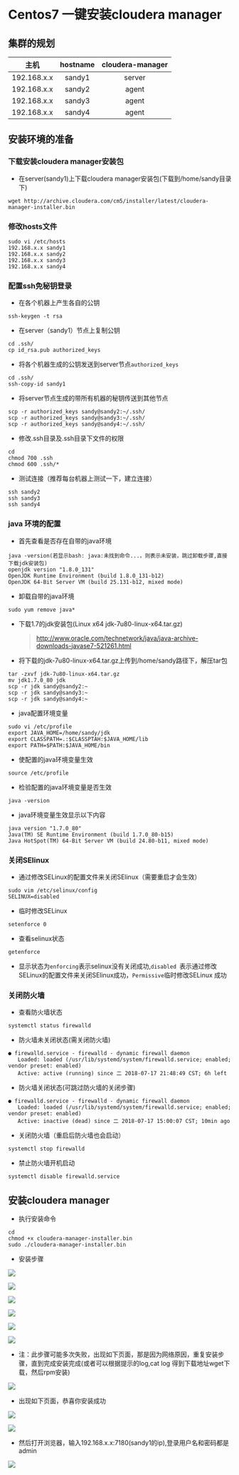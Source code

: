 # Centos7 一键安装cloudera manager

## 集群的规划 
|     主机      | hostname | cloudera-manager |
| :---------: | :------: | :--------------: |
| 192.168.x.x |  sandy1  |      server      |
| 192.168.x.x |  sandy2  |      agent       |
| 192.168.x.x |  sandy3  |      agent       |
| 192.168.x.x |  sandy4  |      agent       |



## 安装环境的准备

### 下载安装cloudera manager安装包

- 在server(sandy1)上下载cloudera manager安装包(下载到/home/sandy目录下)

```shell
wget http://archive.cloudera.com/cm5/installer/latest/cloudera-manager-installer.bin
```

### 修改hosts文件

```shell
sudo vi /etc/hosts
192.168.x.x sandy1
192.168.x.x sandy2
192.168.x.x sandy3
192.168.x.x sandy4
```
### 配置ssh免秘钥登录

- 在各个机器上产生各自的公钥

```shell
ssh-keygen -t rsa
```

- 在server（sandy1）节点上复制公钥

```shell
cd .ssh/
cp id_rsa.pub authorized_keys
```

- 将各个机器生成的公钥发送到server节点`authorized_keys`

```shell
cd .ssh/
ssh-copy-id sandy1
```

- 将server节点生成的带所有机器的秘钥传送到其他节点

```shell
scp -r authorized_keys sandy@sandy2:~/.ssh/
scp -r authorized_keys sandy@sandy3:~/.ssh/
scp -r authorized_keys sandy@sandy4:~/.ssh/
```

- 修改.ssh目录及.ssh目录下文件的权限

```shell
cd
chmod 700 .ssh
chmod 600 .ssh/*
```

- 测试连接（推荐每台机器上测试一下，建立连接）
```
ssh sandy2
ssh sandy3
ssh sandy4
```

### java 环境的配置

- 首先查看是否存在自带的java环境

```shell
java -version(若显示bash: java:未找到命令...，则表示未安装，跳过卸载步骤,直接下载jdk安装包)
openjdk version "1.8.0_131" 
OpenJDK Runtime Environment (build 1.8.0_131-b12)
OpenJDK 64-Bit Server VM (build 25.131-b12, mixed mode)
```

- 卸载自带的java环境

```shell
sudo yum remove java*
```

- 下载1.7的jdk安装包(Linux x64 jdk-7u80-linux-x64.tar.gz)

  > http://www.oracle.com/technetwork/java/java-archive-downloads-javase7-521261.html

- 将下载的jdk-7u80-linux-x64.tar.gz上传到/home/sandy路径下，解压tar包

```shell
tar -zxvf jdk-7u80-linux-x64.tar.gz
mv jdk1.7.0_80 jdk
scp -r jdk sandy@sandy2:~
scp -r jdk sandy@sandy3:~
scp -r jdk sandy@sandy4:~
```

- java配置环境变量

```shell
sudo vi /etc/profile
export JAVA_HOME=/home/sandy/jdk
export CLASSPATH=.:$CLASSPTAH:$JAVA_HOME/lib
export PATH=$PATH:$JAVA_HOME/bin
```

- 使配置的java环境变量生效

```shell
source /etc/profile
```

- 检验配置的java环境变量是否生效

```shell
java -version
```

- java环境变量生效显示以下内容

```shell
java version "1.7.0_80"
Java(TM) SE Runtime Environment (build 1.7.0_80-b15)
Java HotSpot(TM) 64-Bit Server VM (build 24.80-b11, mixed mode)
```

### 关闭SElinux

- 通过修改SELinux的配置文件来关闭SElinux（需要重启才会生效）

```shell
sudo vim /etc/selinux/config
SELINUX=disabled  
```

- 临时修改SELinux 

```shell
setenforce 0
```

- 查看selinux状态

```she
getenforce 
```

- 显示状态为`enforcing`表示selinux没有关闭成功,`disabled `表示通过修改SELinux的配置文件来关闭SElinux成功，`Permissive`临时修改SELinux 成功

### 关闭防火墙

- 查看防火墙状态

```shell
systemctl status firewalld
```

- 防火墙未关闭状态(需关闭防火墙)

```shell
● firewalld.service - firewalld - dynamic firewall daemon
   Loaded: loaded (/usr/lib/systemd/system/firewalld.service; enabled; vendor preset: enabled)
   Active: active (running) since 二 2018-07-17 21:48:49 CST; 6h left
```

- 防火墙关闭状态(可跳过防火墙的关闭步骤)

```shell
● firewalld.service - firewalld - dynamic firewall daemon
   Loaded: loaded (/usr/lib/systemd/system/firewalld.service; enabled; vendor preset: enabled)
   Active: inactive (dead) since 二 2018-07-17 15:00:07 CST; 10min ago
```

- 关闭防火墙（重启后防火墙也会启动）

```shell
systemctl stop firewalld
```
- 禁止防火墙开机启动

```shell
systemctl disable firewalld.service
```

## 安装cloudera manager

- 执行安装命令

```
cd
chmod +x cloudera-manager-installer.bin
sudo ./cloudera-manager-installer.bin
```

- 安装步骤

![ ](https://github.com/sandyisme/cloudera-manager/raw/master/Install_Image/install_cloudera_manager_1.png)

![ ](https://github.com/sandyisme/cloudera-manager/raw/master/Install_Image/install_cloudera_manager_2.png)

![ ](https://github.com/sandyisme/cloudera-manager/raw/master/Install_Image/install_cloudera_manager_3.png)

![ ](https://github.com/sandyisme/cloudera-manager/raw/master/Install_Image/install_cloudera_manager_4.png)

![ ](https://github.com/sandyisme/cloudera-manager/raw/master/Install_Image/install_cloudera_manager_5.png)

![ ](https://github.com/sandyisme/cloudera-manager/raw/master/Install_Image/install_cloudera_manager_6.png)
- 注：此步骤可能多次失败，出现如下页面，那是因为网络原因，重复安装步骤，直到完成安装完成(或者可以根据提示的log,cat log 得到下载地址wget下载，然后rpm安装)

![ ](https://github.com/sandyisme/cloudera-manager/raw/master/Install_Image/install_cloudera_manager_7.png)
- 出现如下页面，恭喜你安装成功

![ ](https://github.com/sandyisme/cloudera-manager/raw/master/Install_Image/install_cloudera_manager_8.png)

![ ](https://github.com/sandyisme/cloudera-manager/raw/master/Install_Image/install_cloudera_manager_9.png)
- 然后打开浏览器，输入192.168.x.x:7180(sandy1的ip),登录用户名和密码都是admin

![ ](https://github.com/sandyisme/cloudera-manager/raw/master/Install_Image/install_cloudera_manager_10.png)
